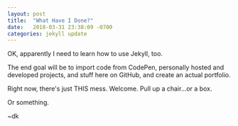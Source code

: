 ```yaml
---
layout: post
title:  "What Have I Done?"
date:   2018-03-31 23:38:09 -0700
categories: jekyll update
---
```

OK, apparently I need to learn how to use Jekyll, too. 

The end goal will be to import code from CodePen, personally hosted and developed
projects, and stuff here on GitHub, and create an actual portfolio.

Right now, there's just THIS mess. Welcome. Pull up a chair...or a box.

Or something. 

~dk
